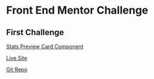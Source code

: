 # Front End Mentor Challenge

## First Challenge
[Stats Preview Card Component](https://www.frontendmentor.io/challenges/stats-preview-card-component-8JqbgoU62)


[Live Site](https://brandonpretelt.com/festatspreviewcard/index.html)


[Git Repo](https://github.com/brandonpretelt/fementor-challenges)
